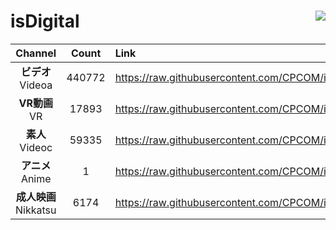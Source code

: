 # isDigital <img align="right" src="https://img.shields.io/github/last-commit/CPCOM/isDigital"/>  
  
| Channel | Count | Link |  
| :-----: | :---: | :--- |  
|**ビデオ**<br />Videoa | 440772 | https://raw.githubusercontent.com/CPCOM/isDigital/main/Videoa.txt |  
|**VR動画**<br />VR | 17893 | https://raw.githubusercontent.com/CPCOM/isDigital/main/VR.txt |  
|**素人**<br />Videoc | 59335 | https://raw.githubusercontent.com/CPCOM/isDigital/main/Videoc.txt |  
|**アニメ**<br />Anime | 1 | https://raw.githubusercontent.com/CPCOM/isDigital/main/Anime.txt |  
|**成人映画**<br />Nikkatsu | 6174 | https://raw.githubusercontent.com/CPCOM/isDigital/main/Nikkatsu.txt |  